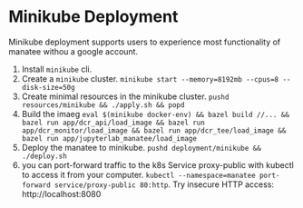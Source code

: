 # Minikube Deployment
Minikube deployment supports users to experience most functionality of manatee withou a google account. 

1. Install `minikube` cli.
2. Create a `minikube` cluster. `minikube start --memory=8192mb --cpus=8 --disk-size=50g`
3. Create minimal resources in the minikube cluster. `pushd resources/minikube && ./apply.sh && popd `
4. Build the imaeg `eval $(minikube docker-env) && bazel build //... && bazel run app/dcr_api/load_image && bazel run app/dcr_monitor/load_image && bazel run app/dcr_tee/load_image && bazel run app/jupyterlab_manatee/load_image`
5. Deploy the manatee to minikube. `pushd deployment/minikube && ./deploy.sh`
6. you can port-forward traffic to the k8s Service proxy-public with kubectl to access it from your computer. `kubectl --namespace=manatee port-forward service/proxy-public 80:http`. Try insecure HTTP access: http://localhost:8080